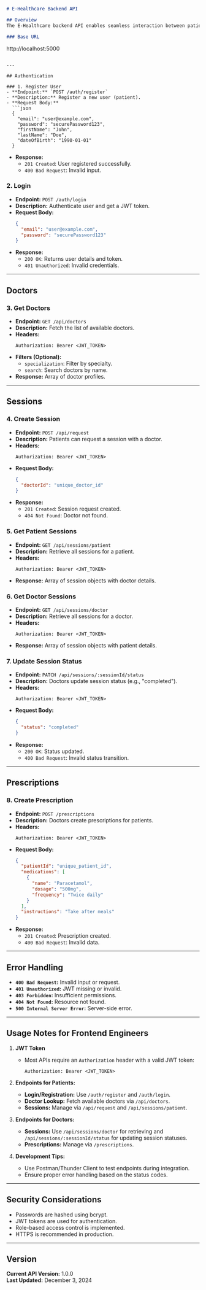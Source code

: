 ```markdown
# E-Healthcare Backend API

## Overview
The E-Healthcare backend API enables seamless interaction between patients, doctors, and the admin panel. It supports functionalities such as user authentication, doctor lookup, session management, and prescription handling.

### Base URL
```
http://localhost:5000
```

---

## Authentication

### 1. Register User
- **Endpoint:** `POST /auth/register`
- **Description:** Register a new user (patient).
- **Request Body:**
  ```json
  {
    "email": "user@example.com",
    "password": "securePassword123",
    "firstName": "John",
    "lastName": "Doe",
    "dateOfBirth": "1990-01-01"
  }
  ```
- **Response:**  
  - `201 Created`: User registered successfully.  
  - `400 Bad Request`: Invalid input.

### 2. Login
- **Endpoint:** `POST /auth/login`
- **Description:** Authenticate user and get a JWT token.
- **Request Body:**
  ```json
  {
    "email": "user@example.com",
    "password": "securePassword123"
  }
  ```
- **Response:**  
  - `200 OK`: Returns user details and token.  
  - `401 Unauthorized`: Invalid credentials.

---

## Doctors

### 3. Get Doctors
- **Endpoint:** `GET /api/doctors`
- **Description:** Fetch the list of available doctors.
- **Headers:**
  ```plaintext
  Authorization: Bearer <JWT_TOKEN>
  ```
- **Filters (Optional):**
  - `specialization`: Filter by specialty.
  - `search`: Search doctors by name.
- **Response:** Array of doctor profiles.

---

## Sessions

### 4. Create Session
- **Endpoint:** `POST /api/request`
- **Description:** Patients can request a session with a doctor.
- **Headers:**
  ```plaintext
  Authorization: Bearer <JWT_TOKEN>
  ```
- **Request Body:**
  ```json
  {
    "doctorId": "unique_doctor_id"
  }
  ```
- **Response:**  
  - `201 Created`: Session request created.  
  - `404 Not Found`: Doctor not found.

### 5. Get Patient Sessions
- **Endpoint:** `GET /api/sessions/patient`
- **Description:** Retrieve all sessions for a patient.
- **Headers:**
  ```plaintext
  Authorization: Bearer <JWT_TOKEN>
  ```
- **Response:** Array of session objects with doctor details.

### 6. Get Doctor Sessions
- **Endpoint:** `GET /api/sessions/doctor`
- **Description:** Retrieve all sessions for a doctor.
- **Headers:**
  ```plaintext
  Authorization: Bearer <JWT_TOKEN>
  ```
- **Response:** Array of session objects with patient details.

### 7. Update Session Status
- **Endpoint:** `PATCH /api/sessions/:sessionId/status`
- **Description:** Doctors update session status (e.g., "completed").
- **Headers:**
  ```plaintext
  Authorization: Bearer <JWT_TOKEN>
  ```
- **Request Body:**
  ```json
  {
    "status": "completed"
  }
  ```
- **Response:**  
  - `200 OK`: Status updated.  
  - `400 Bad Request`: Invalid status transition.

---

## Prescriptions

### 8. Create Prescription
- **Endpoint:** `POST /prescriptions`
- **Description:** Doctors create prescriptions for patients.
- **Headers:**
  ```plaintext
  Authorization: Bearer <JWT_TOKEN>
  ```
- **Request Body:**
  ```json
  {
    "patientId": "unique_patient_id",
    "medications": [
      {
        "name": "Paracetamol",
        "dosage": "500mg",
        "frequency": "Twice daily"
      }
    ],
    "instructions": "Take after meals"
  }
  ```
- **Response:**  
  - `201 Created`: Prescription created.  
  - `400 Bad Request`: Invalid data.

---

## Error Handling
- **`400 Bad Request`:** Invalid input or request.
- **`401 Unauthorized`:** JWT missing or invalid.
- **`403 Forbidden`:** Insufficient permissions.
- **`404 Not Found`:** Resource not found.
- **`500 Internal Server Error`:** Server-side error.

---

## Usage Notes for Frontend Engineers

1. **JWT Token**  
   - Most APIs require an `Authorization` header with a valid JWT token:
     ```plaintext
     Authorization: Bearer <JWT_TOKEN>
     ```

2. **Endpoints for Patients:**
   - **Login/Registration:** Use `/auth/register` and `/auth/login`.
   - **Doctor Lookup:** Fetch available doctors via `/api/doctors`.
   - **Sessions:** Manage via `/api/request` and `/api/sessions/patient`.

3. **Endpoints for Doctors:**
   - **Sessions:** Use `/api/sessions/doctor` for retrieving and `/api/sessions/:sessionId/status` for updating session statuses.
   - **Prescriptions:** Manage via `/prescriptions`.

4. **Development Tips:**  
   - Use Postman/Thunder Client to test endpoints during integration.
   - Ensure proper error handling based on the status codes.

---

## Security Considerations
- Passwords are hashed using bcrypt.
- JWT tokens are used for authentication.
- Role-based access control is implemented.
- HTTPS is recommended in production.

---

## Version
**Current API Version:** 1.0.0  
**Last Updated:** December 3, 2024
```
